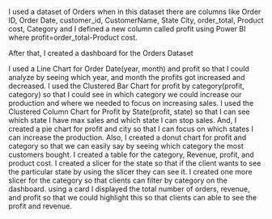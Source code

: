 I used a dataset of Orders when in this dataset there are columns like Order ID,	Order Date,	customer_id,	CustomerName,	State	City,	order_total,	Product cost,	Category
and I defined a new column called profit using Power BI where profit=order_total-Product cost.

After that, I created a dashboard for the Orders Dataset 

I used a Line Chart for Order Date(year, month) and profit so that I could analyze by seeing which year, and month the profits got increased and decreased.
I used the Clustered Bar Chart for profit by category(profit, category) so that I could see in which category we could increase our production and where we needed to focus on increasing sales.
I used the Clustered Column Chart for Profit by State(profit, state) so that I can see which state I have max sales and which state I can stop sales.
And, I created a pie chart for profit and city so that I can focus on which states I can increase the production.
Also, I created a donut chart for profit and category so that we can easily say by seeing which category the most customers bought.
I created a table for the category, Revenue, profit, and product cost.
I created a slicer for the state so that if the client wants to see the particular state by using the slicer they can see it.
I created one more slicer for the category so that clients can filter by category on the dashboard.
using a card I displayed the total number of orders, revenue, and profit so that we could highlight this so that clients can able to see the profit and revenue.
